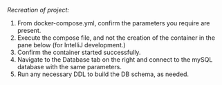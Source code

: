 *Recreation of project:*
1. From docker-compose.yml, confirm the parameters you require are present. 
2. Execute the compose file, and not the creation of the container in the pane below (for IntelliJ development.)
3. Confirm the container started successfully.
4. Navigate to the Database tab on the right and connect to the mySQL database with the same parameters.
5. Run any necessary DDL to build the DB schema, as needed. 
